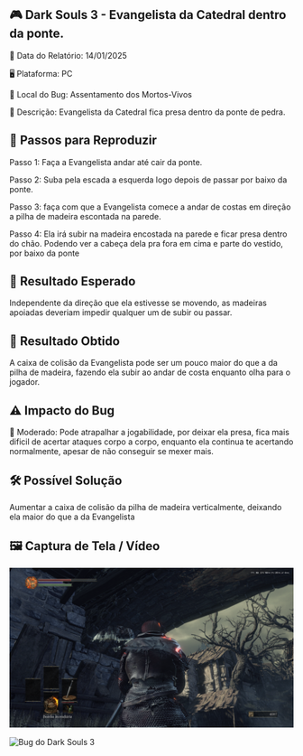 ## 🎮 Dark Souls 3 - Evangelista da Catedral dentro da ponte.

📅 Data do Relatório: 14/01/2025  

🖥️ Plataforma: PC 

📍 Local do Bug: Assentamento dos Mortos-Vivos

📝 Descrição: Evangelista da Catedral fica presa dentro da ponte de pedra.

## 🔄 Passos para Reproduzir 

Passo 1: Faça a Evangelista andar até cair da ponte.

Passo 2: Suba pela escada a esquerda logo depois de passar por baixo da ponte.

Passo 3: faça com que a Evangelista comece a andar de costas em direção a pilha de madeira escontada na parede.

Passo 4: Ela irá subir na madeira encostada na parede e ficar presa dentro do chão. Podendo ver a cabeça dela pra fora em cima e parte do vestido, por baixo da ponte 

## 🎯 Resultado Esperado 

Independente da direção que ela estivesse se movendo, as madeiras apoiadas deveriam impedir qualquer um de subir ou passar.

## 🚨 Resultado Obtido 

A caixa de colisão da Evangelista pode ser um pouco maior do que a da pilha de madeira, fazendo ela subir ao andar de costa enquanto olha para o jogador. 

## ⚠ Impacto do Bug 

🔸 Moderado: Pode atrapalhar a jogabilidade, por deixar ela presa, fica mais dificil de acertar ataques corpo a corpo, enquanto ela continua te acertando normalmente, apesar de não conseguir se mexer mais.


## 🛠 Possível Solução 

Aumentar a caixa de colisão da pilha de madeira verticalmente, deixando ela maior do que a da Evangelista 

## 🖼️ Captura de Tela / Vídeo 

![Bug do Dark Souls 3](https://github.com/Pedr0-Raposo/Portfolio_Beta_Tester/blob/main/Bugs%20Relatados/imagens/%5BDarkSouls3%5D%20monja.png)

![Bug do Dark Souls 3](https://github.com/Pedr0-Raposo/Portfolio_Beta_Tester/blob/main/Bugs%20Relatados/imagens/%5BDarkSouls3%5D%20monja2.png)


